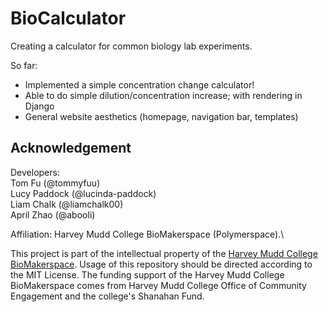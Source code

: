 # BioCalculator
Creating a calculator for common biology lab experiments.

So far:
- Implemented a simple concentration change calculator!
- Able to do simple dilution/concentration increase; with rendering in Django
- General website aesthetics (homepage, navigation bar, templates)


## Acknowledgement
Developers:\
Tom Fu (@tommyfuu)\
Lucy Paddock (@lucinda-paddock)\
Liam Chalk (@liamchalk00)\
April Zhao (@abooli)

Affiliation: Harvey Mudd College BioMakerspace (Polymerspace).\

This project is part of the intellectual property of the [Harvey Mudd College BioMakerspace](https://biomakerspace.com/). Usage of this repository should be directed according to the MIT License. The funding support of the Harvey Mudd College BioMakerspace comes from Harvey Mudd College Office of Community Engagement and the college's Shanahan Fund.
